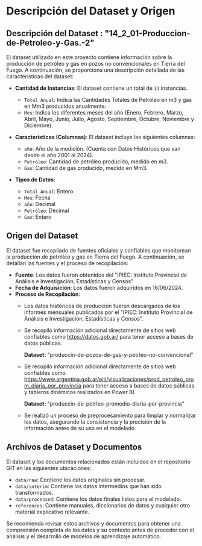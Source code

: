 # Descripción del Dataset y Origen

## Descripción del Dataset : "14_2_01-Produccion-de-Petroleo-y-Gas.-2"
El dataset utilizado en este proyecto contiene información sobre la producción de petróleo y gas en pozos no convencionales en Tierra del Fuego. A continuación, se proporciona una descripción detallada de las características del dataset:

- **Cantidad de Instancias**: El dataset contiene un total de `13` instancias.
  - `Total Anual`: Indica las Cantidades Totales de Petróleo en m3 y gas en Mm3 producidos anualmente.
  - `Mes`: Indica los diferentes meses del año (Enero, Febrero, Marzo, Abril, Mayo, Junio, Julio, Agosto, Septiembre, Octubre, Noviembre y Diciembre).
- **Características (Columnas)**: El dataset incluye las siguientes columnas:
  - `año`: Año de la medición. (Cuenta con Datos Históricos que van desde el año 2001 al 2024).
  - `Petróleo`: Cantidad de petróleo producido, medido en m3.
  - `Gas`: Cantidad de gas producido, medido en Mm3.
  

- **Tipos de Datos**:
  - `Total Anual`: Entero
  - `Mes`: Fecha
  - `año`: Decimal
  - `Petróleo`: Decimal
  - `Gas`: Entero

## Origen del Dataset
El dataset fue recopilado de fuentes oficiales y confiables que monitorean la producción de petróleo y gas en Tierra del Fuego. A continuación, se detallan las fuentes y el proceso de recopilación:

- **Fuente**: Los datos fueron obtenidos del "IPIEC: Instituto Provincial de Análisis e Investigación, Estadísticas y Censos"
- **Fecha de Adquisición**: Los datos fueron adquiridos en 16/06/2024.
- **Proceso de Recopilación**: 
  - Los datos históricos de producción fueron descargados de los informes mensuales publicados por el "IPIEC: Instituto Provincial de Análisis e Investigación, Estadísticas y Censos".
  - Se recopiló información adicional directamente de sitios web confiables como https://datos.gob.ar/ para tener acceso a bases de datos públicas.

    **Dataset:** "produccin-de-pozos-de-gas-y-petrleo-no-convencional"
  - Se recopiló información adicional directamente de sitios web confiables como https://www.argentina.gob.ar/eiti/visualizaciones/prod_petroleo_prom_diaria_por_provincia para tener acceso a bases de datos públicas y tableros dinámicos realizados en Power BI.

    **Dataset:** "produccin-de-petrleo-promedio-diaria-por-provincia"
  - Se realizó un proceso de preprocesamiento para limpiar y normalizar los datos, asegurando la consistencia y la precisión de la información antes de su uso en el modelado.

## Archivos de Dataset y Documentos
El dataset y los documentos relacionados están incluidos en el repositorio GIT en las siguientes ubicaciones:
- `data/raw`: Contiene los datos originales sin procesar.
- `data/interim`: Contiene los datos intermedios que han sido transformados.
- `data/processed`: Contiene los datos finales listos para el modelado.
- `references`: Contiene manuales, diccionarios de datos y cualquier otro material explicativo relevante.

Se recomienda revisar estos archivos y documentos para obtener una comprensión completa de los datos y su contexto antes de proceder con el análisis y el desarrollo de modelos de aprendizaje automático.
